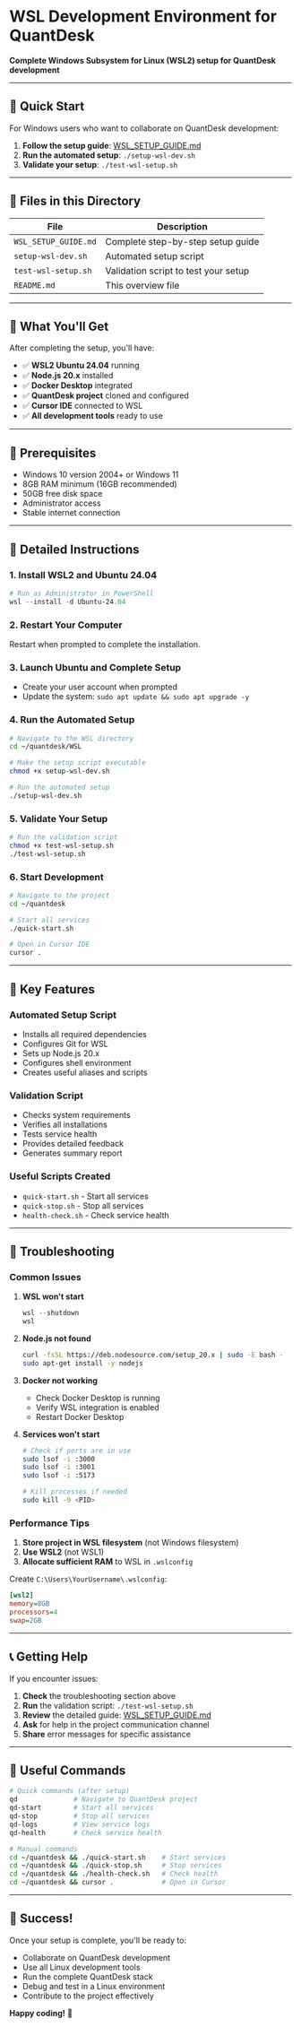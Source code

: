 # WSL Development Environment for QuantDesk

**Complete Windows Subsystem for Linux (WSL2) setup for QuantDesk development**

---

## 🎯 Quick Start

For Windows users who want to collaborate on QuantDesk development:

1. **Follow the setup guide**: [WSL_SETUP_GUIDE.md](./WSL_SETUP_GUIDE.md)
2. **Run the automated setup**: `./setup-wsl-dev.sh`
3. **Validate your setup**: `./test-wsl-setup.sh`

---

## 📁 Files in this Directory

| File | Description |
|------|-------------|
| `WSL_SETUP_GUIDE.md` | Complete step-by-step setup guide |
| `setup-wsl-dev.sh` | Automated setup script |
| `test-wsl-setup.sh` | Validation script to test your setup |
| `README.md` | This overview file |

---

## 🚀 What You'll Get

After completing the setup, you'll have:

- ✅ **WSL2 Ubuntu 24.04** running
- ✅ **Node.js 20.x** installed
- ✅ **Docker Desktop** integrated
- ✅ **QuantDesk project** cloned and configured
- ✅ **Cursor IDE** connected to WSL
- ✅ **All development tools** ready to use

---

## 🔧 Prerequisites

- Windows 10 version 2004+ or Windows 11
- 8GB RAM minimum (16GB recommended)
- 50GB free disk space
- Administrator access
- Stable internet connection

---

## 📖 Detailed Instructions

### 1. Install WSL2 and Ubuntu 24.04

```powershell
# Run as Administrator in PowerShell
wsl --install -d Ubuntu-24.04
```

### 2. Restart Your Computer

Restart when prompted to complete the installation.

### 3. Launch Ubuntu and Complete Setup

- Create your user account when prompted
- Update the system: `sudo apt update && sudo apt upgrade -y`

### 4. Run the Automated Setup

```bash
# Navigate to the WSL directory
cd ~/quantdesk/WSL

# Make the setup script executable
chmod +x setup-wsl-dev.sh

# Run the automated setup
./setup-wsl-dev.sh
```

### 5. Validate Your Setup

```bash
# Run the validation script
chmod +x test-wsl-setup.sh
./test-wsl-setup.sh
```

### 6. Start Development

```bash
# Navigate to the project
cd ~/quantdesk

# Start all services
./quick-start.sh

# Open in Cursor IDE
cursor .
```

---

## 🎯 Key Features

### Automated Setup Script
- Installs all required dependencies
- Configures Git for WSL
- Sets up Node.js 20.x
- Configures shell environment
- Creates useful aliases and scripts

### Validation Script
- Checks system requirements
- Verifies all installations
- Tests service health
- Provides detailed feedback
- Generates summary report

### Useful Scripts Created
- `quick-start.sh` - Start all services
- `quick-stop.sh` - Stop all services
- `health-check.sh` - Check service health

---

## 🚨 Troubleshooting

### Common Issues

1. **WSL won't start**
   ```powershell
   wsl --shutdown
   wsl
   ```

2. **Node.js not found**
   ```bash
   curl -fsSL https://deb.nodesource.com/setup_20.x | sudo -E bash -
   sudo apt-get install -y nodejs
   ```

3. **Docker not working**
   - Check Docker Desktop is running
   - Verify WSL integration is enabled
   - Restart Docker Desktop

4. **Services won't start**
   ```bash
   # Check if ports are in use
   sudo lsof -i :3000
   sudo lsof -i :3001
   sudo lsof -i :5173
   
   # Kill processes if needed
   sudo kill -9 <PID>
   ```

### Performance Tips

1. **Store project in WSL filesystem** (not Windows filesystem)
2. **Use WSL2** (not WSL1)
3. **Allocate sufficient RAM** to WSL in `.wslconfig`

Create `C:\Users\YourUsername\.wslconfig`:
```ini
[wsl2]
memory=8GB
processors=4
swap=2GB
```

---

## 📞 Getting Help

If you encounter issues:

1. **Check** the troubleshooting section above
2. **Run** the validation script: `./test-wsl-setup.sh`
3. **Review** the detailed guide: [WSL_SETUP_GUIDE.md](./WSL_SETUP_GUIDE.md)
4. **Ask** for help in the project communication channel
5. **Share** error messages for specific assistance

---

## 🔗 Useful Commands

```bash
# Quick commands (after setup)
qd              # Navigate to QuantDesk project
qd-start        # Start all services
qd-stop         # Stop all services
qd-logs         # View service logs
qd-health       # Check service health

# Manual commands
cd ~/quantdesk && ./quick-start.sh    # Start services
cd ~/quantdesk && ./quick-stop.sh     # Stop services
cd ~/quantdesk && ./health-check.sh   # Check health
cd ~/quantdesk && cursor .            # Open in Cursor
```

---

## 🎉 Success!

Once your setup is complete, you'll be ready to:

- Collaborate on QuantDesk development
- Use all Linux development tools
- Run the complete QuantDesk stack
- Debug and test in a Linux environment
- Contribute to the project effectively

**Happy coding!** 🚀